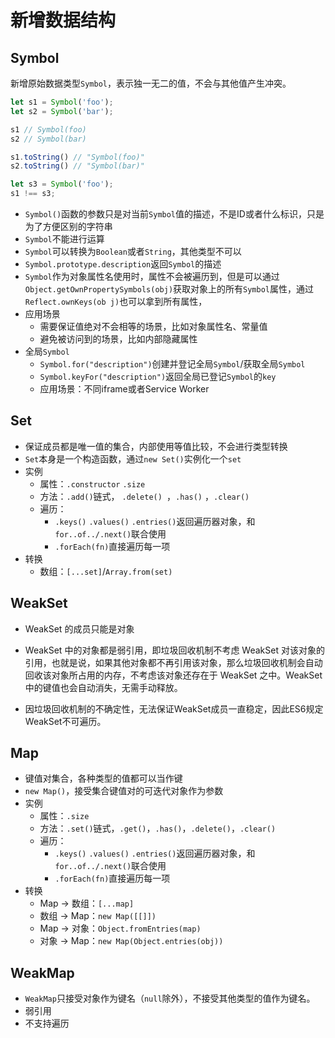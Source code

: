 # 新增数据结构

## Symbol

新增原始数据类型`Symbol`，表示独一无二的值，不会与其他值产生冲突。

``` javascript
let s1 = Symbol('foo');
let s2 = Symbol('bar');

s1 // Symbol(foo)
s2 // Symbol(bar)

s1.toString() // "Symbol(foo)"
s2.toString() // "Symbol(bar)"

let s3 = Symbol('foo');
s1 !== s3;
```



- `Symbol()`函数的参数只是对当前`Symbol`值的描述，不是ID或者什么标识，只是为了方便区别的字符串
- `Symbol`不能进行运算
- `Symbol`可以转换为`Boolean`或者`String`，其他类型不可以
- `Symbol.prototype.description`返回`Symbol`的描述
- `Symbol`作为对象属性名使用时，属性不会被遍历到，但是可以通过`Object.getOwnPropertySymbols(obj)`获取对象上的所有`Symbol`属性，通过`Reflect.ownKeys(ob j)`也可以拿到所有属性，
- 应用场景
  - 需要保证值绝对不会相等的场景，比如对象属性名、常量值
  - 避免被访问到的场景，比如内部隐藏属性
- 全局`Symbol`
  - `Symbol.for("description")`创建并登记全局`Symbol`/获取全局`Symbol`
  - `Symbol.keyFor("description")`返回全局已登记`Symbol`的`key`
  - 应用场景：不同iframe或者Service Worker



## Set

- 保证成员都是唯一值的集合，内部使用等值比较，不会进行类型转换
- `Set`本身是一个构造函数，通过`new Set()`实例化一个`set`
- 实例
  - 属性：`.constructor` `.size` 
  - 方法：`.add()`链式， `.delete() `，`.has()` ，`.clear()` 
  - 遍历：
    - `.keys()` `.values()` `.entries()`返回遍历器对象，和`for..of../.next()`联合使用
    - `.forEach(fn)`直接遍历每一项
- 转换
  - 数组：`[...set]`/`Array.from(set)`

## WeakSet

- WeakSet 的成员只能是对象
- WeakSet 中的对象都是弱引用，即垃圾回收机制不考虑 WeakSet 对该对象的引用，也就是说，如果其他对象都不再引用该对象，那么垃圾回收机制会自动回收该对象所占用的内存，不考虑该对象还存在于 WeakSet 之中。WeakSet中的键值也会自动消失，无需手动释放。

- 因垃圾回收机制的不确定性，无法保证WeakSet成员一直稳定，因此ES6规定WeakSet不可遍历。

## Map

- 键值对集合，各种类型的值都可以当作键
- `new Map()`，接受集合键值对的可迭代对象作为参数
- 实例
  - 属性：`.size`
  - 方法：`.set()`链式，`.get()`，`.has()`，`.delete()`，`.clear()`
  - 遍历：
    - `.keys()` `.values()` `.entries()`返回遍历器对象，和`for..of../.next()`联合使用
    - `.forEach(fn)`直接遍历每一项
- 转换
  - Map -> 数组：`[...map]`
  - 数组 -> Map：`new Map([[]])`
  - Map -> 对象：`Object.fromEntries(map)`
  - 对象 -> Map：`new Map(Object.entries(obj))`

## WeakMap

- `WeakMap`只接受对象作为键名（`null`除外），不接受其他类型的值作为键名。
- 弱引用
- 不支持遍历